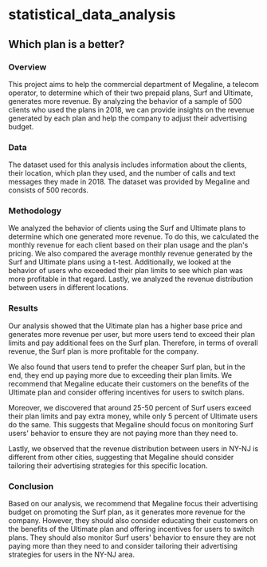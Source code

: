 # statistical_data_analysis

## Which plan is a better?

### Overview
This project aims to help the commercial department of Megaline, a telecom operator, to determine which of their two prepaid plans, Surf and Ultimate, generates more revenue. By analyzing the behavior of a sample of 500 clients who used the plans in 2018, we can provide insights on the revenue generated by each plan and help the company to adjust their advertising budget.

### Data
The dataset used for this analysis includes information about the clients, their location, which plan they used, and the number of calls and text messages they made in 2018. The dataset was provided by Megaline and consists of 500 records.

### Methodology
We analyzed the behavior of clients using the Surf and Ultimate plans to determine which one generated more revenue. To do this, we calculated the monthly revenue for each client based on their plan usage and the plan's pricing. We also compared the average monthly revenue generated by the Surf and Ultimate plans using a t-test. Additionally, we looked at the behavior of users who exceeded their plan limits to see which plan was more profitable in that regard. Lastly, we analyzed the revenue distribution between users in different locations.

### Results
Our analysis showed that the Ultimate plan has a higher base price and generates more revenue per user, but more users tend to exceed their plan limits and pay additional fees on the Surf plan. Therefore, in terms of overall revenue, the Surf plan is more profitable for the company.

We also found that users tend to prefer the cheaper Surf plan, but in the end, they end up paying more due to exceeding their plan limits. We recommend that Megaline educate their customers on the benefits of the Ultimate plan and consider offering incentives for users to switch plans.

Moreover, we discovered that around 25-50 percent of Surf users exceed their plan limits and pay extra money, while only 5 percent of Ultimate users do the same. This suggests that Megaline should focus on monitoring Surf users' behavior to ensure they are not paying more than they need to.

Lastly, we observed that the revenue distribution between users in NY-NJ is different from other cities, suggesting that Megaline should consider tailoring their advertising strategies for this specific location.

### Conclusion
Based on our analysis, we recommend that Megaline focus their advertising budget on promoting the Surf plan, as it generates more revenue for the company. However, they should also consider educating their customers on the benefits of the Ultimate plan and offering incentives for users to switch plans. They should also monitor Surf users' behavior to ensure they are not paying more than they need to and consider tailoring their advertising strategies for users in the NY-NJ area.
